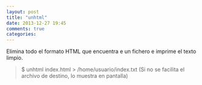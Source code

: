 ```yaml
---
layout: post
title: "unhtml"
date: 2013-12-27 19:45
comments: true
categories: 
---
```

Elimina todo el formato HTML que encuentra e un fichero e imprime el texto limpio.

>$ unhtml index.html > /home/usuario/index.txt (Si no se facilita el archivo de destino, lo muestra en pantalla)

